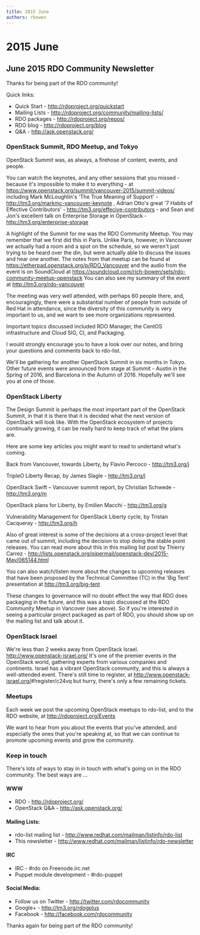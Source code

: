```yaml
---
title: 2015 June
authors: rbowen
---
```


# 2015 June

## June 2015 RDO Community Newsletter

Thanks for being part of the RDO community!

Quick links:

*   Quick Start - <http://rdoproject.org/quickstart>
*   Mailing Lists - <http://rdoproject.org/community/mailing-lists/>
*   RDO packages - <http://rdoproject.org/repos/>
*   RDO blog - <http://rdoproject.org/blog>
*   Q&A - <http://ask.openstack.org/>

### OpenStack Summit, RDO Meetup, and Tokyo

OpenStack Summit was, as always, a firehose of content, events, and people.

You can watch the keynotes, and any other sessions that you missed - because it's impossible to make it to everything - at <https://www.openstack.org/summit/vancouver-2015/summit-videos/> including Mark McLoughlin's 'The True Meaning of Support' - <http://tm3.org/markmc-vancouver-keynote> , Adrian Otto's great '7 Habits of Effective Contributors' - <http://tm3.org/effecive-contributors> - and Sean and Jon's excellent talk on Enterprise Storage in OpenStack - <http://tm3.org/enterprise-storage>

A highlight of the Summit for me was the RDO Community Meetup. You may remember that we first did this in Paris. Unlike Paris, however, in Vancouver we actually had a room and a spot on the schedule, so we weren't just trying to be heard over the din, but were actually able to discuss the issues and hear one another. The notes from that meetup can be found at <https://etherpad.openstack.org/p/RDO_Vancouver> and the audio from the event is on SoundCloud at <https://soundcloud.com/rich-bowen/sets/rdo-community-meetup-openstack> You can also see my summary of the event at <http://tm3.org/rdo-vancouver>

The meeting was very well attended, with perhaps 60 people there, and, encouragingly, there were a substantial number of people from outside of Red Hat in attendance, since the diversity of this community is very important to us, and we want to see more organizations represented.

Important topics discussed included RDO Manager, the CentOS infrastructure and Cloud SIG, CI, and Packaging.

I would strongly encourage you to have a look over our notes, and bring your questions and comments back to rdo-list.

We'll be gathering for another OpenStack Summit in six months in Tokyo. Other future events were announced from stage at Summit - Austin in the Spring of 2016, and Barcelona in the Autumn of 2016. Hopefully we'll see you at one of those.

### OpenStack Liberty

The Design Summit is perhaps the most important part of the OpenStack Summit, in that it is there that it is decided what the next version of OpenStack will look like. With the OpenStack ecosystem of projects continually growing, it can be really hard to keep track of what the plans are.

Here are some key articles you might want to read to undertand what's coming.

Back from Vancouver, towards Liberty, by Flavio Percoco - <http://tm3.org/j>

TripleO Liberty Recap, by James Slagle - <http://tm3.org/l>

OpenStack Swift – Vancouver summit report, by Christian Schwede - <http://tm3.org/m>

OpenStack plans for Liberty, by Emilien Macchi - <http://tm3.org/g>

Vulnerability Management for OpenStack Liberty cycle, by Tristan Cacqueray - <http://tm3.org/h>

Also of great interest is some of the decisions at a cross-project level that came out of summit, including the decision to stop doing the stable point releases. You can read more about this in this mailing list post by Thierry Carrez - <http://lists.openstack.org/pipermail/openstack-dev/2015-May/065144.html>

You can also watch/listen more about the changes to upcoming releases that have been proposed by the Technical Committee (TC) in the 'Big Tent' presentation at <http://tm3.org/big-tent>

These changes to governance will no doubt effect the way that RDO does packaging in the future, and this was a topic discussed at the RDO Community Meetup in Vancover (see above). So if you're interested in seeing a particular project packaged as part of RDO, you should show up on the mailing list and talk about it.

### OpenStack Israel

We're less than 2 weeks away from OpenStack Israel. <http://www.openstack-israel.org/> It's one of the premier events in the OpenStack world, gathering experts from various companies and continents. Israel has a vibrant OpenStack community, and this is always a well-attended event. There's still time to register, at <http://www.openstack-israel.org/>#!register/c24vq but hurry, there's only a few remaining tickets.

### Meetups

Each week we post the upcoming OpenStack meetups to rdo-list, and to the RDO website, at <http://rdoproject.org/Events>

We want to hear from you about the events that you've attended, and especially the ones that you're speaking at, so that we can continue to promote upcoming events and grow the community.

### Keep in touch

There's lots of ways to stay in in touch with what's going on in the RDO community. The best ways are ...

#### WWW

*   RDO - <http://rdoproject.org/>
*   OpenStack Q&A - <http://ask.openstack.org/>

#### Mailing Lists:

*   rdo-list mailing list - <http://www.redhat.com/mailman/listinfo/rdo-list>
*   This newsletter - <http://www.redhat.com/mailman/listinfo/rdo-newsletter>

#### IRC

*   IRC - #rdo on Freenode.irc.net
*   Puppet module development - #rdo-puppet

#### Social Media:

*   Follow us on Twitter - <http://twitter.com/rdocommunity>
*   Google+ - <http://tm3.org/rdogplus>
*   Facebook - <http://facebook.com/rdocommunity>

Thanks again for being part of the RDO community!
